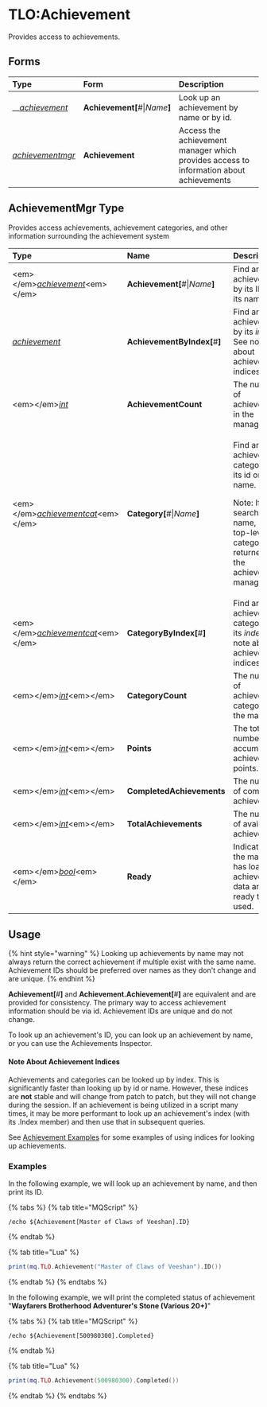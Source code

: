 # TLO:Achievement

Provides access to achievements.

## Forms <a id="forms"></a>

| Type | Form | Description |
| :--- | :--- | :--- |
| \_\_[_achievement_](../data-types/datatype-achievement.md)_​_ | **Achievement\[**\#\|_Name_**\]** | Look up an achievement by name or by id. |
| _​_[_achievementmgr_](tlo-achievement.md#alert-type)_​_ | **Achievement** | Access the achievement manager which provides access to information about achievements |

## AchievementMgr Type <a id="alert-type"></a>

Provides access achievements, achievement categories, and other information surrounding the achievement system

<table>
  <thead>
    <tr>
      <th style="text-align:left">Type</th>
      <th style="text-align:left">Name</th>
      <th style="text-align:left">Description</th>
    </tr>
  </thead>
  <tbody>
    <tr>
      <td style="text-align:left">&lt;em&gt;&lt;/em&gt;<a href="../data-types/datatype-achievement.md"><em>achievement</em></a>&lt;em&gt;&lt;/em&gt;</td>
      <td
      style="text-align:left"><b>Achievement[</b>#|<em>Name</em><b>]</b>
        </td>
        <td style="text-align:left">Find an achievement by its ID or by its name.</td>
    </tr>
    <tr>
      <td style="text-align:left"><a href="../data-types/datatype-achievement.md"><em>achievement</em></a><em>&#x200B;</em>
      </td>
      <td style="text-align:left"><b>AchievementByIndex[</b>#<b>]</b>
      </td>
      <td style="text-align:left">Find an achievement by its <em>index</em>. See note about achievement indices
        <a
        href="tlo-achievement.md#note-about-achievement-indices">below</a>.</td>
    </tr>
    <tr>
      <td style="text-align:left">&lt;em&gt;&lt;/em&gt;<a href="../data-types/datatype-int.md"><em>int</em></a><em>&#x200B;</em>
      </td>
      <td style="text-align:left"><b>AchievementCount</b>
      </td>
      <td style="text-align:left">The number of achievements in the manager.</td>
    </tr>
    <tr>
      <td style="text-align:left">&lt;em&gt;&lt;/em&gt;<a href="../data-types/datatype-achievementcat.md"><em>achievementcat</em></a>&lt;em&gt;&lt;/em&gt;</td>
      <td
      style="text-align:left"><b>Category[</b>#|<em>Name</em><b>]</b>
        </td>
        <td style="text-align:left">
          <p>Find an achievement category by its id or by its name.</p>
          <p></p>
          <p>Note: If searching by name, only top-level categories are returned from
            the achievement manager.</p>
        </td>
    </tr>
    <tr>
      <td style="text-align:left">&lt;em&gt;&lt;/em&gt;<a href="../data-types/datatype-achievementcat.md"><em>achievementcat</em></a>&lt;em&gt;&lt;/em&gt;</td>
      <td
      style="text-align:left"><b>CategoryByIndex[</b>#<b>]</b>
        </td>
        <td style="text-align:left">Find an achievement category by its <em>index</em>. See note about achievement
          indices <a href="tlo-achievement.md#note-about-achievement-indices">below</a>.</td>
    </tr>
    <tr>
      <td style="text-align:left">&lt;em&gt;&lt;/em&gt;<a href="../data-types/datatype-int.md"><em>int</em></a>&lt;em&gt;&lt;/em&gt;</td>
      <td
      style="text-align:left"><b>CategoryCount</b>
        </td>
        <td style="text-align:left">The number of achievement categories in the manager.</td>
    </tr>
    <tr>
      <td style="text-align:left">&lt;em&gt;&lt;/em&gt;<a href="../data-types/datatype-int.md"><em>int</em></a>&lt;em&gt;&lt;/em&gt;</td>
      <td
      style="text-align:left"><b>Points</b>
        </td>
        <td style="text-align:left">The total number of accumulated achievement points.</td>
    </tr>
    <tr>
      <td style="text-align:left">&lt;em&gt;&lt;/em&gt;<a href="../data-types/datatype-int.md"><em>int</em></a>&lt;em&gt;&lt;/em&gt;</td>
      <td
      style="text-align:left"><b>CompletedAchievements</b>
        </td>
        <td style="text-align:left">The number of completed achievements.</td>
    </tr>
    <tr>
      <td style="text-align:left">&lt;em&gt;&lt;/em&gt;<a href="../data-types/datatype-int.md"><em>int</em></a>&lt;em&gt;&lt;/em&gt;</td>
      <td
      style="text-align:left"><b>TotalAchievements</b>
        </td>
        <td style="text-align:left">The number of available achievements.</td>
    </tr>
    <tr>
      <td style="text-align:left">&lt;em&gt;&lt;/em&gt;<a href="../data-types/datatype-bool.md"><em>bool</em></a>&lt;em&gt;&lt;/em&gt;</td>
      <td
      style="text-align:left"><b>Ready</b>
        </td>
        <td style="text-align:left">Indicates that the manager has loaded all achievement data and is ready
          to be used.</td>
    </tr>
  </tbody>
</table>

## Usage <a id="usage"></a>

{% hint style="warning" %}
Looking up achievements by name may not always return the correct achievement if multiple exist with the same name. Achievement IDs should be preferred over names as they don't change and are unique.
{% endhint %}

**Achievement\[**\#**\]** and **Achievement.Achievement\[**\#**\]** are equivalent and are provided for consistency. The primary way to access achievement information should be via id. Achievement IDs are unique and do not change.

To look up an achievement's ID, you can look up an achievement by name, or you can use the Achievements Inspector.

#### ‌Note About Achievement Indices

Achievements and categories can be looked up by index. This is significantly faster than looking up by id or name. However, these indices are **not** stable and will change from patch to patch, but they will not change during the session. If an achievement is being utilized in a script many times, it may be more performant to look up an achievement's index \(with its .Index member\) and then use that in subsequent queries.

See [Achievement Examples](../data-types/datatype-achievement.md#examples) for some examples of using indices for looking up achievements.

### Examples

In the following example, we will look up an achievement by name, and then print its ID.

{% tabs %}
{% tab title="MQScript" %}
```text
/echo ${Achievement[Master of Claws of Veeshan].ID}
```
{% endtab %}

{% tab title="Lua" %}
```lua
print(mq.TLO.Achievement("Master of Claws of Veeshan").ID())
```
{% endtab %}
{% endtabs %}

In the following example, we will print the completed status of achievement "**Wayfarers Brotherhood Adventurer's Stone \(Various 20+\)**"

{% tabs %}
{% tab title="MQScript" %}
```
/echo ${Achievement[500980300].Completed}
```
{% endtab %}

{% tab title="Lua" %}
```lua
print(mq.TLO.Achievement(500980300).Completed())
```
{% endtab %}
{% endtabs %}


